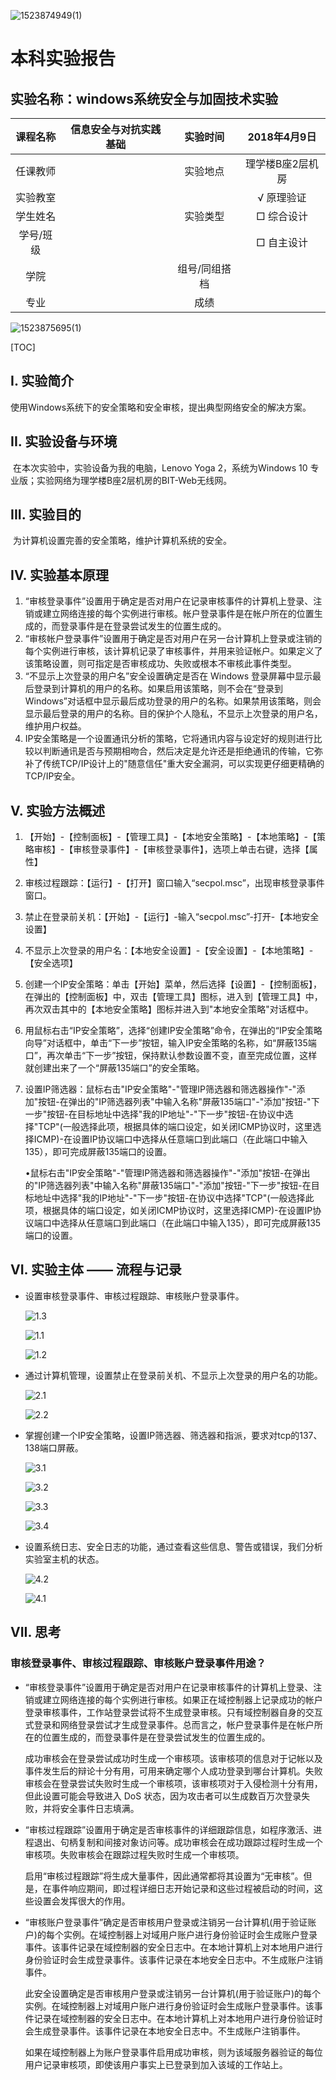 ![1523874949(1)](pic/1523874949(1).png)

# 本科实验报告

## 实验名称：windows系统安全与加固技术实验

| 课程名称  | 信息安全与对抗实践基础 |  实验时间   | 2018年4月9日 |
| :---: | :---------: | :-----: | :-------: |
| 任课教师  |             |  实验地点   | 理学楼B座2层机房 |
| 实验教室  |             |         |  √ 原理验证   |
| 学生姓名  |             |  实验类型   |  □ 综合设计   |
| 学号/班级 |             |         |  □ 自主设计   |
|  学院   |             | 组号/同组搭档 |           |
|  专业   |             |   成绩    |           |



![1523875695(1)](pic/1523875695(1).png)

[TOC]

## I. 实验简介

​	使用Windows系统下的安全策略和安全审核，提出典型网络安全的解决方案。

## II. 实验设备与环境

​	在本次实验中，实验设备为我的电脑，Lenovo Yoga 2，系统为Windows 10 专业版；实验网络为理学楼B座2层机房的BIT-Web无线网。

## III. 实验目的

​	为计算机设置完善的安全策略，维护计算机系统的安全。

## IV. 实验基本原理

1. “审核登录事件”设置用于确定是否对用户在记录审核事件的计算机上登录、注销或建立网络连接的每个实例进行审核。帐户登录事件是在帐户所在的位置生成的，而登录事件是在登录尝试发生的位置生成的。
2. “审核帐户登录事件”设置用于确定是否对用户在另一台计算机上登录或注销的每个实例进行审核，该计算机记录了审核事件，并用来验证帐户。如果定义了该策略设置，则可指定是否审核成功、失败或根本不审核此事件类型。
3. “不显示上次登录的用户名”安全设置确定是否在 Windows 登录屏幕中显示最后登录到计算机的用户的名称。如果启用该策略，则不会在“登录到 Windows”对话框中显示最后成功登录的用户的名称。如果禁用该策略，则会显示最后登录的用户的名称。目的保护个人隐私，不显示上次登录的用户名，维护用户权益。
4. IP安全策略是一个设置通讯分析的策略，它将通讯内容与设定好的规则进行比较以判断通讯是否与预期相吻合，然后决定是允许还是拒绝通讯的传输，它弥补了传统TCP/IP设计上的"随意信任"重大安全漏洞，可以实现更仔细更精确的TCP/IP安全。

## V. 实验方法概述

1. 【开始】-【控制面板】-【管理工具】-【本地安全策略】-【本地策略】-【策略审核】-【审核登录事件】-【审核登录事件】，选项上单击右键，选择【属性】

2. 审核过程跟踪：【运行】-【打开】窗口输入“secpol.msc”，出现审核登录事件窗口。

3. 禁止在登录前关机：【开始】-【运行】-输入“secpol.msc”-打开-【本地安全设置】

4. 不显示上次登录的用户名：【本地安全设置】-【安全设置】-【本地策略】-【安全选项】

5. 创建一个IP安全策略：单击【开始】菜单，然后选择【设置】-【控制面板】，在弹出的【控制面板】中，双击【管理工具】图标，进入到【管理工具】中，再次双击其中的【本地安全策略】图标并进入到"本地安全策略"对话框中。

6. 用鼠标右击“IP安全策略”，选择“创建IP安全策略”命令，在弹出的“IP安全策略向导”对话框中，单击“下一步”按钮，输入IP安全策略的名称，如“屏蔽135端口”，再次单击“下一步”按钮，保持默认参数设置不变，直至完成位置，这样就创建出来了一个“屏蔽135端口”的安全策略。

7. 设置IP筛选器：鼠标右击"IP安全策略"-"管理IP筛选器和筛选器操作"-"添加"按钮-在弹出的"IP筛选器列表"中输入名称"屏蔽135端口"-"添加"按钮-"下一步"按钮-在目标地址中选择"我的IP地址"-"下一步"按钮-在协议中选择"TCP"(一般选择此项，根据具体的端口设定，如关闭ICMP协议时，这里选择ICMP)-在设置IP协议端口中选择从任意端口到此端口（在此端口中输入135），即可完成屏蔽135端口的设置。

   •鼠标右击"IP安全策略"-"管理IP筛选器和筛选器操作"-"添加"按钮-在弹出的"IP筛选器列表"中输入名称"屏蔽135端口"-"添加"按钮-"下一步"按钮-在目标地址中选择"我的IP地址"-"下一步"按钮-在协议中选择"TCP"(一般选择此项，根据具体的端口设定，如关闭ICMP协议时，这里选择ICMP)-在设置IP协议端口中选择从任意端口到此端口（在此端口中输入135），即可完成屏蔽135端口的设置。

## VI. 实验主体 —— 流程与记录

 -  设置审核登录事件、审核过程跟踪、审核账户登录事件。

    ![1.3](pic/1.3.png)

    ![1.1](pic/1.1.png)

    ![1.2](pic/1.2.png)


 -  通过计算机管理，设置禁止在登录前关机、不显示上次登录的用户名的功能。

    ![2.1](pic/2.1.png)

    ![2.2](pic/2.2.png)

 -  掌握创建一个IP安全策略，设置IP筛选器、筛选器和指派，要求对tcp的137、138端口屏蔽。

    ![3.1](pic/3.1.png)

    ![3.2](pic/3.2.png)

    ![3.3](pic/3.3.png)

    ![3.4](pic/3.4.png)

 -  设置系统日志、安全日志的功能，通过查看这些信息、警告或错误，我们分析实验室主机的状态。

    ![4.2](pic/4.2.png)

    ![4.1](pic/4.1.png)

## VII. 思考

### 审核登录事件、审核过程跟踪、审核账户登录事件用途？

- “审核登录事件”设置用于确定是否对用户在记录审核事件的计算机上登录、注销或建立网络连接的每个实例进行审核。如果正在域控制器上记录成功的帐户登录审核事件，工作站登录尝试将不生成登录审核。只有域控制器自身的交互式登录和网络登录尝试才生成登录事件。总而言之，帐户登录事件是在帐户所在的位置生成的，而登录事件是在登录尝试发生的位置生成的。

  成功审核会在登录尝试成功时生成一个审核项。该审核项的信息对于记帐以及事件发生后的辩论十分有用，可用来确定哪个人成功登录到哪台计算机。失败审核会在登录尝试失败时生成一个审核项，该审核项对于入侵检测十分有用，但此设置可能会导致进入 DoS 状态，因为攻击者可以生成数百万次登录失败，并将安全事件日志填满。

- “审核过程跟踪”设置用于确定是否审核事件的详细跟踪信息，如程序激活、进程退出、句柄复制和间接对象访问等。成功审核会在成功跟踪过程时生成一个审核项。失败审核会在跟踪过程失败时生成一个审核项。

  启用“审核过程跟踪”将生成大量事件，因此通常都将其设置为“无审核”。但是，在事件响应期间，即过程详细日志开始记录和这些过程被启动的时间，这些设置会发挥很大的作用。

- “审核账户登录事件”确定是否审核用户登录或注销另一台计算机(用于验证账户)的每个实例。在域控制器上对域用户账户进行身份验证时会生成账户登录事件。该事件记录在域控制器的安全日志中。在本地计算机上对本地用户进行身份验证时会生成登录事件。该事件记录在本地安全日志中。不生成账户注销事件。

  此安全设置确定是否审核用户登录或注销另一台计算机(用于验证账户)的每个实例。在域控制器上对域用户账户进行身份验证时会生成账户登录事件。该事件记录在域控制器的安全日志中。在本地计算机上对本地用户进行身份验证时会生成登录事件。该事件记录在本地安全日志中。不生成账户注销事件。

  如果在域控制器上为账户登录事件启用成功审核，则为该域服务器验证的每位用户记录审核项，即使该用户事实上已登录到加入该域的工作站上。